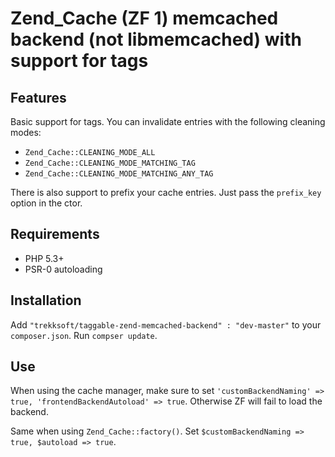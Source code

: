 # Zend_Cache (ZF 1) memcached backend (not libmemcached) with support for tags

## Features

Basic support for tags. You can invalidate entries with the following cleaning modes:
 
* `Zend_Cache::CLEANING_MODE_ALL`
* `Zend_Cache::CLEANING_MODE_MATCHING_TAG`
* `Zend_Cache::CLEANING_MODE_MATCHING_ANY_TAG`

There is also support to prefix your cache entries. Just pass the `prefix_key` option in the ctor.

## Requirements

- PHP 5.3+
- PSR-0 autoloading

## Installation

Add `"trekksoft/taggable-zend-memcached-backend" : "dev-master"` to your `composer.json`.
Run `compser update`.

## Use

When using the cache manager, make sure to set `'customBackendNaming' => true, 'frontendBackendAutoload' => true`. Otherwise ZF will fail to load the backend.

Same when using `Zend_Cache::factory()`. Set `$customBackendNaming => true, $autoload => true`.